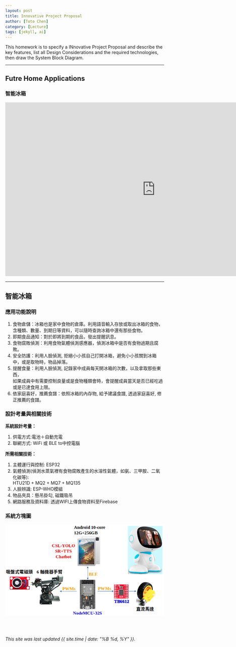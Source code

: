 ```yaml
---
layout: post
title: Innovative Project Proposal
author: [Toto Chen]
category: [Lecture]
tags: [jekyll, ai]
---
```


This homework is to specify a INnovative Project Proposal and describe the key features, list all Design Considerations and the required technologies, then draw the System Block Diagram.

---
## Futre Home Applications

### 智能冰箱

<iframe width="950" height="550" src="https://www.youtube.com/embed/dE3B0W-H4JQ" title="YouTube video player" frameborder="0" allow="accelerometer; autoplay; clipboard-write; encrypted-media; gyroscope; picture-in-picture; web-share" allowfullscreen></iframe>

---
## 智能冰箱
### 應用功能說明
1. 食物倉儲：冰箱也是家中食物的倉庫。利用語音輸入存放或取出冰箱的食物，<br>含種類、數量、到期日等資料，可以隨時查詢冰箱中還有那些食物。
2. 即期食品通知：對於即將到期的食品，發出提醒訊息。
3. 食物腐敗偵測：利用食物氣體偵測感應器，偵測冰箱中是否有食物過期且腐敗。 
4. 安全防護：利用人臉偵測, 拒絕小小孩自己打開冰箱，避免小小孩關到冰箱中，或是取物時，物品掉落。
5. 提醒食量：利用人臉偵測, 記錄家中成員每天開冰箱的次數，以及拿取那些東西，<br>如果成員中有需要控制良量或是食物種類會時，會提醒成員當天是否已經吃過或是已達食用上限。
6. 依家庭喜好，推薦食譜：依照冰箱的內存物, 給予建議食譜, 透過家庭喜好, 修正推薦的食譜。

### 設計考量與相關技術
**系統設計考量：**<br>
1. 供電方式:電池＋自動充電
2. 聯網方式: WiFi 或 BLE to中控電腦

**所需相關技術：**
1. 主體運行與控制: ESP32
2. 氣體偵測(偵測水蒸氣裡有食物腐敗產生的水溶性氣體，如氨、三甲胺、二氧化碳等):<br> HTU21D + MQ2 + MQ7 + MQ135
3. 人臉辨識: ESP-WHO模組
5. 物品夾具：懸吊掛勾, 磁鐵吸吊
6. 網路服務及資料庫: 透過WIFI上傳食物資料至Firebase

### 系統方塊圖
![](https://github.com/totochen/MCU_2023/blob/main/images/Future_Home_companion_robot.png?raw=true)


<br>
<br>

*This site was last updated {{ site.time | date: "%B %d, %Y" }}.*


